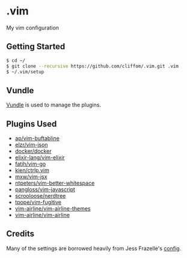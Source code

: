 # .vim
My vim configuration

## Getting Started

```sh
$ cd ~/
$ git clone --recursive https://github.com/cliffom/.vim.git .vim
$ ~/.vim/setup
```

## Vundle

[Vundle](https://github.com/VundleVim/Vundle.vim) is used to manage the
plugins.

## Plugins Used

* [ap/vim-buftabline](https://github.com/ap/vim-buftabline.git)
* [elzr/vim-json](https://github.com/elzr/vim-json.git)
* [docker/docker](https://github.com/docker/docker.git)
* [elixir-lang/vim-elixir](https://github.com/elixir-lang/vim-elixir.git)
* [fatih/vim-go](https://github.com/fatih/vim-go.git)
* [kien/ctrlp.vim](https://github.com/ctrlpvim/ctrlp.vim.git)
* [mxw/vim-jsx](https://github.com/mxw/vim-jsx.git)
* [ntpeters/vim-better-whitespace](https://github.com/ntpeters/vim-better-whitespace.git)
* [pangloss/vim-javascript](https://github.com/pangloss/vim-javascript.git)
* [scrooloose/nerdtree](https://github.com/scrooloose/nerdtree.git)
* [tpope/vim-fugitive](https://github.com/tpope/vim-fugitive.git)
* [vim-airline/vim-airline-themes](https://github.com/vim-airline/vim-airline-themes.git)
* [vim-airline/vim-airline](https://github.com/vim-airline/vim-airline.git)

## Credits

Many of the settings are borrowed heavily from Jess Frazelle's [config](https://github.com/jessfraz/.vim).
